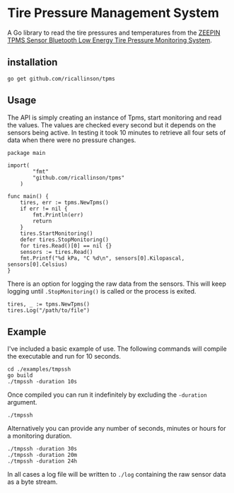 # Tire Pressure Management System

A Go library to read the tire pressures and temperatures from the [ZEEPIN TPMS Sensor Bluetooth Low Energy Tire Pressure Monitoring System](https://www.amazon.com/gp/product/B079JXMM2P/ref=oh_aui_detailpage_o02_s00?ie=UTF8&psc=1).

## installation

	go get github.com/ricallinson/tpms

## Usage

The API is simply creating an instance of Tpms, start monitoring and read the values. The values are checked every second but it depends on the sensors being active. In testing it took 10 minutes to retrieve all four sets of data when there were no pressure changes.

	package main

	import(
			"fmt"
			"github.com/ricallinson/tpms"
		)

	func main() {
		tires, err := tpms.NewTpms()
		if err != nil {
			fmt.Println(err)
			return
		}
		tires.StartMonitoring()
		defer tires.StopMonitoring()
		for tires.Read()[0] == nil {}
		sensors := tires.Read()
		fmt.Printf("%d kPa, °C %d\n", sensors[0].Kilopascal, sensors[0].Celsius)
	}

There is an option for logging the raw data from the sensors. This will keep logging until `.StopMonitoring()` is called or the process is exited.

	tires, _ := tpms.NewTpms()
	tires.Log("/path/to/file")

## Example

I've included a basic example of use. The following commands will compile the executable and run for 10 seconds.

	cd ./examples/tmpssh
	go build
	./tmpssh -duration 10s

Once compiled you can run it indefinitely by excluding the `-duration` argument.

	./tmpssh

Alternatively you can provide any number of seconds, minutes or hours for a monitoring duration.

	./tmpssh -duration 30s
	./tmpssh -duration 20m
	./tmpssh -duration 24h

In all cases a log file will be written to `./log` containing the raw sensor data as a byte stream.
